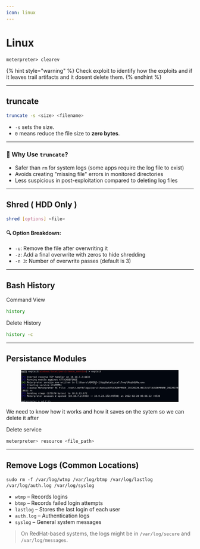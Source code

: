 ```yaml
---
icon: linux
---
```


# Linux



```
meterpreter> clearev
```

{% hint style="warning" %}
Check exploit to identify how the exploits and if it leaves trail artifacts and it dosent delete them.
{% endhint %}

***

## &#x20;truncate

```bash
truncate -s <size> <filename>
```

* `-s` sets the size.
* `0` means reduce the file size to **zero bytes**.

***

### 🧠 Why Use `truncate`?

* Safer than `rm` for system logs (some apps require the log file to exist)
* Avoids creating "missing file" errors in monitored directories
* Less suspicious in post-exploitation compared to deleting log files

***

## Shred ( HDD Only )

```bash
shred [options] <file>
```

#### 🔍 Option Breakdown:

* `-u`: Remove the file after overwriting it
* `-z`: Add a final overwrite with zeros to hide shredding
* `-n 3`: Number of overwrite passes (default is 3)

***

## Bash History

Command View

```bash
history
```

Delete History

```bash
history -c
```

***

## Persistance Modules

<figure><img src="../../../../.gitbook/assets/image (1) (1) (1) (1).png" alt=""><figcaption></figcaption></figure>

We need to know how it works and how it saves on the sytem so we can delete it after

Delete service

```bash
meterpreter> resource <file_path>
```

***

## &#x20;**Remove Logs** (Common Locations)

```
sudo rm -f /var/log/wtmp /var/log/btmp /var/log/lastlog /var/log/auth.log /var/log/syslog
```

* `wtmp` – Records logins
* `btmp` – Records failed login attempts
* `lastlog` – Stores the last login of each user
* `auth.log` – Authentication logs
* `syslog` – General system messages

> On RedHat-based systems, the logs might be in `/var/log/secure` and `/var/log/messages`.
